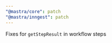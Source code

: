 ```yaml
---
"@mastra/core": patch
"@mastra/inngest": patch
---
```


Fixes for `getStepResult` in workflow steps
